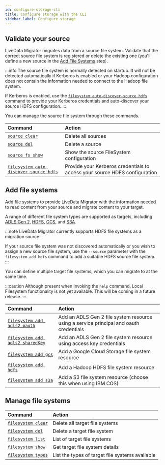 ```yaml
---
id: configure-storage-cli
title: Configure storage with the CLI
sidebar_label: Configure storage
---
```


## Validate your source

LiveData Migrator migrates data from a source file system. Validate that the correct source file system is registered or delete the existing one (you'll define a new source in the [Add File Systems](#add-file-systems) step).

:::info
The source file system is normally detected on startup. It will not be detected automatically if Kerberos is enabled or your Hadoop configuration does not contain the information needed to connect to the Hadoop file system.

If Kerberos is enabled, use the [`filesystem auto-discover-source hdfs`](./command-reference.md#filesystem-auto-discover-source-hdfs) command to provide your Kerberos credentials and auto-discover your source HDFS configuration.
:::

You can manage the source file system through these commands.

| Command | Action |
|:---|:---|
| [`source clear`](./command-reference.md#source-clear) | Delete all sources |
| [`source del`](./command-reference.md#source-del) | Delete a source |
| [`source fs show`](./command-reference.md#source-fs-show) | Show the source FileSystem configuration |
| [`filesystem auto-discover-source hdfs`](./command-reference.md#filesystem-auto-discover-source-hdfs) | Provide your Kerberos credentials to access your source HDFS configuration |

## Add file systems

Add file systems to provide LiveData Migrator with the information needed to read content from your source and migrate content to your target.

A range of different file system types are supported as targets, including [ADLS Gen 2](https://docs.microsoft.com/en-us/azure/storage/blobs/data-lake-storage-introduction), [HDFS](https://hadoop.apache.org/docs/current/hadoop-project-dist/hadoop-hdfs/HdfsDesign.html), [GCS](https://cloud.google.com/storage), and [S3A](https://hadoop.apache.org/docs/current/hadoop-aws/tools/hadoop-aws/index.html).

:::note
LiveData Migrator currently supports HDFS file systems as a migration source.

If your source file system was not discovered automatically or you wish to assign a new source file system, use the `--source` parameter with the `filesystem add hdfs` command to add a suitable HDFS source file system.
:::

You can define multiple target file systems, which you can migrate to at the same time.

:::caution
Although present when invoking the `help` command, Local Filesystem functionality is not yet available. This will be coming in a future release.
:::

| Command | Action |
|:---|:---|
| [`filesystem add adls2 oauth`](./command-reference.md#filesystem-add-adls2-oauth) | Add an ADLS Gen 2 file system resource using a service principal and oauth credentials |
| [`filesystem add adls2 sharedKey`](./command-reference.md#filesystem-add-adls2-sharedkey) | Add an ADLS Gen 2 file system resource using access key credentials |
| [`filesystem add gcs`](./command-reference.md#filesystem-add-gcs) | Add a Google Cloud Storage file system resource |
| [`filesystem add hdfs`](./command-reference.md#filesystem-add-hdfs) | Add a Hadoop HDFS file system resource |
| [`filesystem add s3a`](./command-reference.md#filesystem-add-s3a) | Add a S3 file system resource (choose this when using IBM COS) |

## Manage file systems

| Command | Action |
|:---|:---|
| [`filesystem clear`](./command-reference.md#filesystem-clear) | Delete all target file systems |
| [`filesystem del`](./command-reference.md#filesystem-del) | Delete a target file system |
| [`filesystem list`](./command-reference.md#filesystem-list) | List of target file systems |
| [`filesystem show`](./command-reference.md#filesystem-show) | Get target file system details |
| [`filesystem types`](./command-reference.md#filesystem-types) | List the types of target file systems available |
